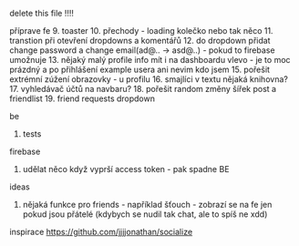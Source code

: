 delete this file !!!!

příprave fe
9. toaster
10. přechody - loading kolečko nebo tak něco
11. transtion při otevření dropdowns a komentářů
12. do dropdown přidat change password a change email(ad@.. -> asd@..) - pokud to firebase umožnuje
13. nějaký malý profile info mít i na dashboardu vlevo - je to moc prázdný a po přihlášení example usera ani nevim kdo jsem
15. pořešit extrémní zúžení obrazovky - u profilu
16. smajlíci v textu nějaká knihovna?
17. vyhledávač účtů na navbaru?
18. pořešit random změny šířek post a friendlist
19. friend requests dropdown

be
1. tests

firebase
1. udělat něco když vyprší access token - pak spadne BE

ideas
1. nějaká funkce pro friends - například šťouch - zobrazí se na fe jen pokud jsou přátelé (kdybych se nudil tak chat, ale to spíš ne xdd)


inspirace
https://github.com/jjjjonathan/socialize